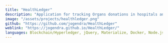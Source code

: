 ```yaml
---
title: "HealthLedger"
description: "Application for tracking Organs donations in hospitals and minimizing the scope of Organ trafficking using Blockchain (Hyperledger) technology."
image: "/assets/projects/healthledger.png"
github: "https://github.com/jogendra/HealthLedger"
weblink: "https://jogendra.github.io/HealthLedger/"
languages: Blockchain/Hyperledger, jQuery, Materialize, Docker, Node.js, Composer, Playground, Yeoman
---
```

